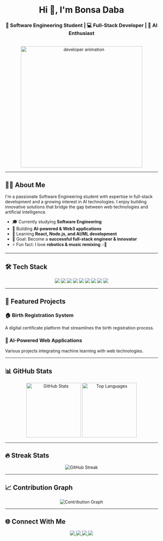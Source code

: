<h1 align="center">Hi 👋, I'm Bonsa Daba</h1>
<h3 align="center">🚀 Software Engineering Student | 💻 Full-Stack Developer | 🤖 AI Enthusiast</h3>

<br>
<div align="center">
  <img src="https://cdn.dribbble.com/users/1162077/screenshots/3848914/programmer.gif" alt="developer animation" width="400"/>
</div>

---

## 👨‍💻 About Me

I'm a passionate Software Engineering student with expertise in full-stack development and a growing interest in AI technologies. I enjoy building innovative solutions that bridge the gap between web technologies and artificial intelligence.

- 🎓 Currently studying **Software Engineering**
- 🔭 Building **AI-powered & Web3 applications**
- 🌱 Learning **React, Node.js, and AI/ML development**
- 🎯 Goal: Become a **successful full-stack engineer & innovator**
- ⚡ Fun fact: I love **robotics & music remixing** 🎶🤖

---

## 🛠️ Tech Stack

<p align="center">
  <img src="https://img.shields.io/badge/-HTML5-E34F26?logo=html5&logoColor=white" />
  <img src="https://img.shields.io/badge/-CSS3-1572B6?logo=css3&logoColor=white" />
  <img src="https://img.shields.io/badge/-JavaScript-F7DF1E?logo=javascript&logoColor=black" />
  <img src="https://img.shields.io/badge/-React-61DAFB?logo=react&logoColor=black" />
  <img src="https://img.shields.io/badge/-Node.js-339933?logo=node.js&logoColor=white" />
  <img src="https://img.shields.io/badge/-PHP-777BB4?logo=php&logoColor=white" />
  <img src="https://img.shields.io/badge/-MySQL-4479A1?logo=mysql&logoColor=white" />
  <img src="https://img.shields.io/badge/-Git-F05032?logo=git&logoColor=white" />
  <img src="https://img.shields.io/badge/-Python-3776AB?logo=python&logoColor=white" />
</p>

---

## 🚀 Featured Projects

### 🏠 Birth Registration System
A digital certificate platform that streamlines the birth registration process.

### 🤖 AI-Powered Web Applications
Various projects integrating machine learning with web technologies.

---

## 📊 GitHub Stats

<p align="center">
  <img src="https://github-readme-stats.vercel.app/api?username=bonsii2&show_icons=true&theme=tokyonight&hide_border=true" alt="GitHub Stats" height="180px"/>
  <img src="https://github-readme-stats.vercel.app/api/top-langs/?username=bonsii2&layout=compact&theme=tokyonight&hide_border=true" alt="Top Languages" height="180px"/>
</p>

---

## 🔥 Streak Stats

<p align="center">
  <img src="https://streak-stats.demolab.com?user=bonsii2&theme=tokyonight&hide_border=true" alt="GitHub Streak" />
</p>

---

## 📈 Contribution Graph

<p align="center">
  <img src="https://github-readme-activity-graph.vercel.app/graph?username=bonsii2&theme=github-compact&hide_border=true&area=true" alt="Contribution Graph" />
</p>

---

## 🌐 Connect With Me

<p align="center">
  <a href="https://linkedin.com/in/bonsa-daba">
    <img src="https://img.shields.io/badge/-LinkedIn-0A66C2?logo=linkedin&logoColor=white" />
  </a>
  <a href="mailto:bonsadaba8@gmail.com">
    <img src="https://img.shields.io/badge/-Email-EA4335?logo=gmail&logoColor=white" />
  </a>
  <a href="https://yourportfolio.com">
    <img src="https://img.shields.io/badge/-Portfolio-000000?logo=vercel&logoColor=white" />
  </a>
  <a href="https://github.com/bonsii2">
    <img src="https://img.shields.io/badge/-GitHub-181717?logo=github&logoColor=white" />
  </a>
</p>
